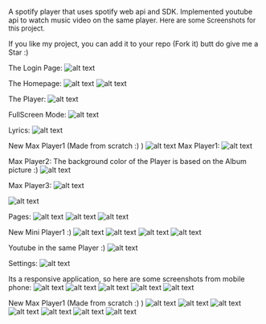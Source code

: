 A spotify player that uses spotify web api and SDK. Implemented youtube api to watch music video on the same player.
<font size="2">Here are some Screenshots for this project.</font>

If you like my project, you can add it to your repo (Fork it) butt do give me a Star :)

The Login Page:
![alt text](https://github.com/nirajsharma99/fizzbee/blob/main/fizzbee_screenshots/p1.png?raw=true)

The Homepage:
![alt text](https://github.com/nirajsharma99/fizzbee/blob/main/fizzbee_screenshots/p2.png?raw=true)
![alt text](https://github.com/nirajsharma99/fizzbee/blob/main/fizzbee_screenshots/p3.png?raw=true)

The Player:
![alt text](https://github.com/nirajsharma99/fizzbee/blob/main/fizzbee_screenshots/p4.png?raw=true)

FullScreen Mode:
![alt text](https://github.com/nirajsharma99/fizzbee/blob/main/fizzbee_screenshots/p5.png?raw=true)

Lyrics:
![alt text](https://github.com/nirajsharma99/fizzbee/blob/main/fizzbee_screenshots/p6.png?raw=true)

New Max Player1 (Made from scratch :) )
![alt text](https://github.com/nirajsharma99/fizzbee/blob/main/fizzbee_screenshots/p19.png?raw=true)
Max Player1:
![alt text](https://github.com/nirajsharma99/fizzbee/blob/main/fizzbee_screenshots/p7.png?raw=true)

Max Player2: The background color of the Player is based on the Album picture :)
![alt text](https://github.com/nirajsharma99/fizzbee/blob/main/fizzbee_screenshots/p8.png?raw=true)

Max Player3:
![alt text](https://github.com/nirajsharma99/fizzbee/blob/main/fizzbee_screenshots/p17.png?raw=true)

![alt text](https://github.com/nirajsharma99/fizzbee/blob/main/fizzbee_screenshots/p18.png?raw=true)

Pages:
![alt text](https://github.com/nirajsharma99/fizzbee/blob/main/fizzbee_screenshots/p9.png?raw=true)
![alt text](https://github.com/nirajsharma99/fizzbee/blob/main/fizzbee_screenshots/p10.png?raw=true)
![alt text](https://github.com/nirajsharma99/fizzbee/blob/main/fizzbee_screenshots/p11.png?raw=true)

New Mini Player1 :)
![alt text](https://github.com/nirajsharma99/fizzbee/blob/main/fizzbee_screenshots/p20.png?raw=true)
![alt text](https://github.com/nirajsharma99/fizzbee/blob/main/fizzbee_screenshots/p12.png?raw=true)
![alt text](https://github.com/nirajsharma99/fizzbee/blob/main/fizzbee_screenshots/p13.png?raw=true)
![alt text](https://github.com/nirajsharma99/fizzbee/blob/main/fizzbee_screenshots/p14.png?raw=true)

Youtube in the same Player :)
![alt text](https://github.com/nirajsharma99/fizzbee/blob/main/fizzbee_screenshots/p15.png?raw=true)

Settings:
![alt text](https://github.com/nirajsharma99/fizzbee/blob/main/fizzbee_screenshots/p16.png?raw=true)

Its a responsive application, so here are some screenshots from mobile phone:
![alt text](https://github.com/nirajsharma99/fizzbee/blob/main/fizzbee_screenshots/m1.jpg?raw=true)
![alt text](https://github.com/nirajsharma99/fizzbee/blob/main/fizzbee_screenshots/m2.jpg?raw=true)
![alt text](https://github.com/nirajsharma99/fizzbee/blob/main/fizzbee_screenshots/m3.jpg?raw=true)
![alt text](https://github.com/nirajsharma99/fizzbee/blob/main/fizzbee_screenshots/m4.jpg?raw=true)
![alt text](https://github.com/nirajsharma99/fizzbee/blob/main/fizzbee_screenshots/m5.jpg?raw=true)

New Max Player1 (Made from scratch :) )
![alt text](https://github.com/nirajsharma99/fizzbee/blob/main/fizzbee_screenshots/m12.png?raw=true)
![alt text](https://github.com/nirajsharma99/fizzbee/blob/main/fizzbee_screenshots/m6.jpg?raw=true)
![alt text](https://github.com/nirajsharma99/fizzbee/blob/main/fizzbee_screenshots/m7.jpg?raw=true)
![alt text](https://github.com/nirajsharma99/fizzbee/blob/main/fizzbee_screenshots/m8.jpg?raw=true)
![alt text](https://github.com/nirajsharma99/fizzbee/blob/main/fizzbee_screenshots/m9.jpg?raw=true)
![alt text](https://github.com/nirajsharma99/fizzbee/blob/main/fizzbee_screenshots/m10.jpg?raw=true)
![alt text](https://github.com/nirajsharma99/fizzbee/blob/main/fizzbee_screenshots/m11.jpg?raw=true)
